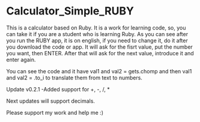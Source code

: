 # Calculator_Simple_RUBY
This is a calculator based on Ruby.
It is a work for learning code, so, you can take it if you are a student who is learning Ruby.
As you can see after you run the RUBY app, it is on english, if you need to change it, do it after you download the code or app.
It will ask for the fisrt value, put the number you want, then ENTER. After that will ask for the next value, introduce it and enter again.

You can see the code and it have val1 and val2 = gets.chomp and then val1 and val2 = .to_i to translate them from text to numbers.

Update v0.2.1
-Added support for +, -, /, *

Next updates will support decimals.

Please support my work and help me :)
